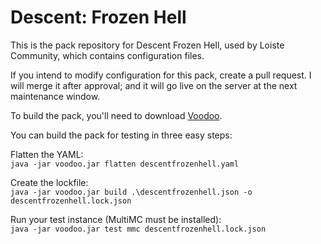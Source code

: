 # Descent: Frozen Hell
This is the pack repository for Descent Frozen Hell, used by Loiste Community, which contains configuration files.

If you intend to modify configuration for this pack, create a pull request. I will merge it after approval; and it will go live on the server at the next maintenance window.

To build the pack, you'll need to download [Voodoo](https://github.com/elytra/Voodoo).

You can build the pack for testing in three easy steps:

Flatten the YAML: \
`java -jar voodoo.jar flatten descentfrozenhell.yaml`

Create the lockfile: \
`java -jar voodoo.jar build .\descentfrozenhell.json -o descentfrozenhell.lock.json`

Run your test instance (MultiMC must be installed): \
`java -jar voodoo.jar test mmc descentfrozenhell.lock.json`